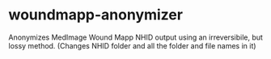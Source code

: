 # woundmapp-anonymizer
Anonymizes MedImage Wound Mapp NHID output using an irreversibile, but lossy method.
(Changes NHID folder and all the folder and file names in it)
